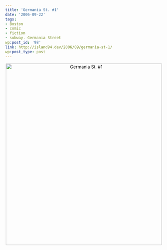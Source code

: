 ```yaml
---
title: 'Germania St. #1'
date: '2006-09-22'
tags:
- Boston
- comic
- fiction
- subway. Germania Street
wp:post_id: '98'
link: http://island94.dev/2006/09/germania-st-1/
wp:post_type: post
---
```


<div style="text-align:center">

<a title="Photo Sharing" href="http://www.flickr.com/photos/bensheldon/250013030/"><img src="http://static.flickr.com/79/250013030_e3d45c735a_o.jpg" alt="Germania St. #1" width="500" height="580" /></a></div>
